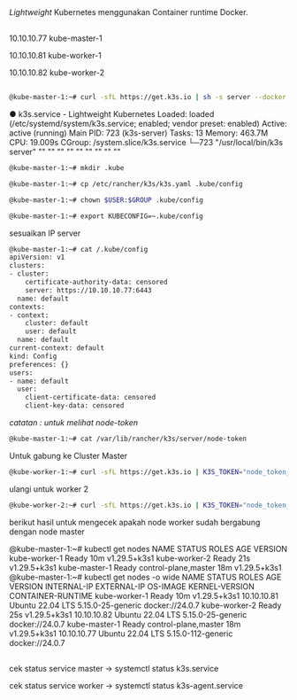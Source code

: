 ##
_Lightweight_ Kubernetes menggunakan Container runtime Docker.
##
10.10.10.77 kube-master-1

10.10.10.81 kube-worker-1

10.10.10.82 kube-worker-2

##

```bash
@kube-master-1:~# curl -sfL https://get.k3s.io | sh -s server --docker
```
● k3s.service - Lightweight Kubernetes
     Loaded: loaded (/etc/systemd/system/k3s.service; enabled; vendor preset: enabled)
     Active: active (running)
   Main PID: 723 (k3s-server)
      Tasks: 13
     Memory: 463.7M
        CPU: 19.009s
     CGroup: /system.slice/k3s.service
             └─723 "/usr/local/bin/k3s server" "" "" "" "" "" "" "" "" ""
```bash
@kube-master-1:~# mkdir .kube
```          
```bash
@kube-master-1:~# cp /etc/rancher/k3s/k3s.yaml .kube/config
```
```bash
@kube-master-1:~# chown $USER:$GROUP .kube/config
```
```bash
@kube-master-1:~# export KUBECONFIG=~.kube/config
```

sesuaikan IP server
```bash
@kube-master-1:~# cat /.kube/config
apiVersion: v1
clusters:
- cluster:
    certificate-authority-data: censored
    server: https://10.10.10.77:6443
  name: default
contexts:
- context:
    cluster: default
    user: default
  name: default
current-context: default
kind: Config
preferences: {}
users:
- name: default
  user:
    client-certificate-data: censored
    client-key-data: censored
```

_catatan : untuk melihat node-token_
```bash
@kube-master-1:~# cat /var/lib/rancher/k3s/server/node-token
```

Untuk gabung ke Cluster Master
```bash
@kube-worker-1:~# curl -sfL https://get.k3s.io | K3S_TOKEN="node_token_anda" sh -s - agent --docker --server https://10.10.10.77:6443
```
ulangi untuk worker 2
```bash
@kube-worker-2:~# curl -sfL https://get.k3s.io | K3S_TOKEN="node_token_anda" sh -s - agent --docker --server https://10.10.10.77:6443
```

berikut hasil untuk mengecek apakah node worker sudah bergabung dengan node master

@kube-master-1:~# kubectl get nodes
NAME            STATUS   ROLES                  AGE   VERSION
kube-worker-1   Ready    <none>                 10m   v1.29.5+k3s1
kube-worker-2   Ready    <none>                 21s   v1.29.5+k3s1
kube-master-1   Ready    control-plane,master   18m   v1.29.5+k3s1
@kube-master-1:~# kubectl get nodes -o wide
NAME            STATUS   ROLES                  AGE   VERSION        INTERNAL-IP   EXTERNAL-IP   OS-IMAGE           KERNEL-VERSION       CONTAINER-RUNTIME
kube-worker-1   Ready    <none>                 10m   v1.29.5+k3s1   10.10.10.81   <none>        Ubuntu 22.04 LTS   5.15.0-25-generic    docker://24.0.7
kube-worker-2   Ready    <none>                 25s   v1.29.5+k3s1   10.10.10.82   <none>        Ubuntu 22.04 LTS   5.15.0-25-generic    docker://24.0.7
kube-master-1   Ready    control-plane,master   18m   v1.29.5+k3s1   10.10.10.77   <none>        Ubuntu 22.04 LTS   5.15.0-112-generic   docker://24.0.7




##
cek status service master
-> systemctl status k3s.service

cek status service worker
-> systemctl status k3s-agent.service
##
